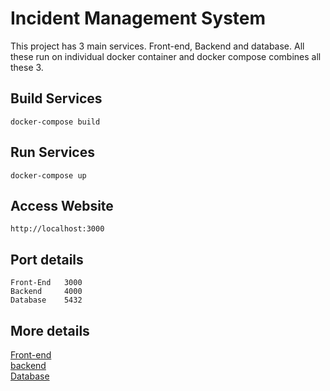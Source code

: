 # Incident Management System

This project has 3 main services. Front-end, Backend and database. All these run on individual docker container and docker compose combines all these 3.

## Build Services
    docker-compose build

## Run Services
    docker-compose up

## Access Website
    http://localhost:3000

## Port details
    Front-End   3000
    Backend     4000
    Database    5432


## More details
[Front-end](front-end/README.md) <br/>
[backend](backend/README.md)  <br/>
[Database](database/README.md) <br/>
